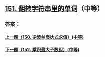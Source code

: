 ## [151. 翻转字符串里的单词](https://leetcode-cn.com/problems/reverse-words-in-a-string/)（中等）





### 答案：



#### [上一题（150. 逆波兰表达式求值）(中等)](https://github.com/sdwwld/leetCode/blob/master/src/main/java/com/wld/java/leetcode/leetCode0150.md)

#### [下一题（152. 乘积最大子数组）(中等)](https://github.com/sdwwld/leetCode/blob/master/src/main/java/com/wld/java/leetcode/leetCode0152.md)